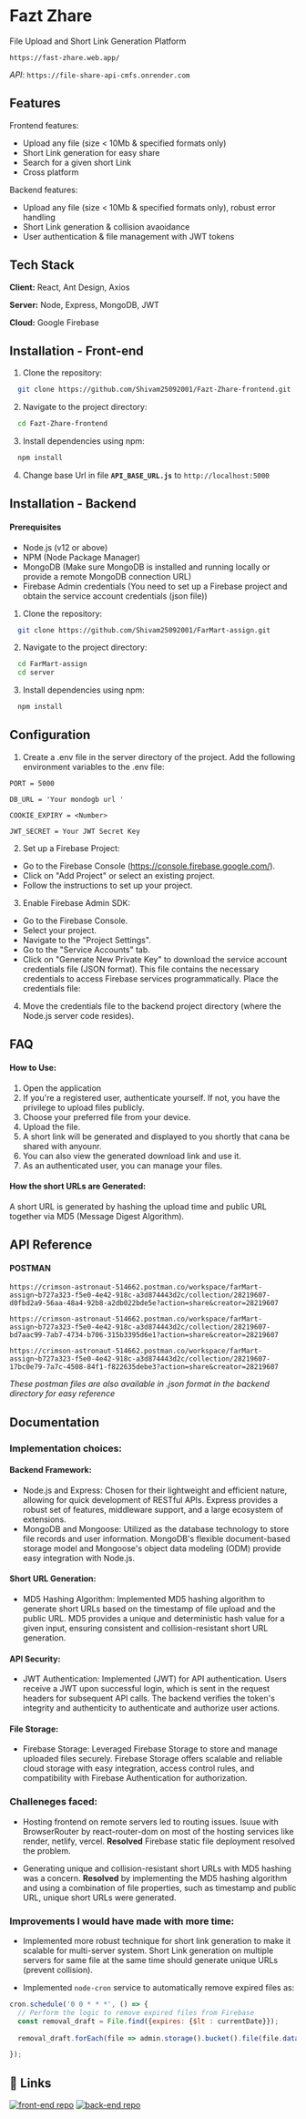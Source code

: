 
# Fazt Zhare 
File Upload and Short Link Generation Platform

```href
https://fast-zhare.web.app/
```

*API*: ```https://file-share-api-cmfs.onrender.com```




## Features

Frontend features:
- Upload any file (size < 10Mb & specified formats only) 
- Short Link generation for easy share
- Search for a given short Link
- Cross platform

Backend features:
- Upload any file (size < 10Mb & specified formats only), robust error handling
- Short Link generation & collision avaoidance
- User authentication & file management with JWT tokens




## Tech Stack

**Client:** React, Ant Design, Axios

**Server:** Node, Express, MongoDB, JWT

**Cloud:** Google Firebase





## Installation - Front-end
1. Clone the repository:
```bash
  git clone https://github.com/Shivam25092001/Fazt-Zhare-frontend.git
```

2. Navigate to the project directory:
```bash
  cd Fazt-Zhare-frontend
```

3. Install dependencies using npm:
```bash
  npm install
```

4. Change base Url in file **`API_BASE_URL.js`** to `http://localhost:5000`


## Installation - Backend

#### Prerequisites
- Node.js (v12 or above)
- NPM (Node Package Manager)
- MongoDB (Make sure MongoDB is installed and running locally or provide a remote MongoDB connection URL)
- Firebase Admin credentials (You need to set up a Firebase project and obtain the service account credentials (json file))

1. Clone the repository:
```bash
  git clone https://github.com/Shivam25092001/FarMart-assign.git
```


2. Navigate to the project directory:
```bash
  cd FarMart-assign
  cd server
```

3. Install dependencies using npm:
```bash
  npm install
```


## Configuration

1. Create a .env file in the server directory of the project.
Add the following environment variables to the .env file:

`PORT = 5000`

`DB_URL = 'Your mondogb url '`

`COOKIE_EXPIRY = <Number>`

`JWT_SECRET = Your JWT Secret Key`


2. Set up a Firebase Project:

- Go to the Firebase Console (https://console.firebase.google.com/).
- Click on "Add Project" or select an existing project.
- Follow the instructions to set up your project.

3. Enable Firebase Admin SDK:

- Go to the Firebase Console.
- Select your project.
- Navigate to the "Project Settings".
- Go to the "Service Accounts" tab.
- Click on "Generate New Private Key" to download the service account credentials file (JSON format). This file contains the necessary credentials to access Firebase services programmatically.
Place the credentials file:


4. Move the credentials file to the backend project directory (where the Node.js server code resides).




## FAQ

#### How to Use:

1. Open the application
2. If you're a registered user, authenticate yourself. If not, you have the privilege to upload files publicly.
3. Choose your preferred file from your device.
4. Upload the file.
5. A short link will be generated and displayed to you shortly that cana be shared with anyounr.
6. You can also view the generated download link and use it.
7. As an authenticated user, you can manage your files.

#### How the short URLs are Generated:

A short URL is generated by hashing the upload time and public URL together via MD5 (Message Digest Algorithm).


## API Reference

#### POSTMAN
```
https://crimson-astronaut-514662.postman.co/workspace/farMart-assign~b727a323-f5e0-4e42-918c-a3d874443d2c/collection/28219607-d0fbd2a9-56aa-48a4-92b8-a2db022bde5e?action=share&creator=28219607
```


```
https://crimson-astronaut-514662.postman.co/workspace/farMart-assign~b727a323-f5e0-4e42-918c-a3d874443d2c/collection/28219607-bd7aac99-7ab7-4734-b706-315b3395d6e1?action=share&creator=28219607
```

```
https://crimson-astronaut-514662.postman.co/workspace/farMart-assign~b727a323-f5e0-4e42-918c-a3d874443d2c/collection/28219607-17bc0e79-7a7c-4508-84f1-f822635debe3?action=share&creator=28219607
```


*These postman files are also available in .json format in the backend directory for easy reference*</sub></sup>





## Documentation


### Implementation choices:
#### Backend Framework:

- Node.js and Express: Chosen for their lightweight and efficient nature, allowing for quick development of RESTful APIs. Express provides a robust set of features, middleware support, and a large ecosystem of extensions.
- MongoDB and Mongoose: Utilized as the database technology to store file records and user information. MongoDB's flexible document-based storage model and Mongoose's object data modeling (ODM) provide easy integration with Node.js.

#### Short URL Generation:

- MD5 Hashing Algorithm: Implemented MD5 hashing algorithm to generate short URLs based on the timestamp of file upload and the public URL. MD5 provides a unique and deterministic hash value for a given input, ensuring consistent and collision-resistant short URL generation.

#### API Security:

- JWT Authentication: Implemented (JWT) for API authentication. Users receive a JWT upon successful login, which is sent in the request headers for subsequent API calls. The backend verifies the token's integrity and authenticity to authenticate and authorize user actions.

#### File Storage:

- Firebase Storage: Leveraged Firebase Storage to store and manage uploaded files securely. Firebase Storage offers scalable and reliable cloud storage with easy integration, access control rules, and compatibility with Firebase Authentication for authorization.



### Challeneges faced:

- Hosting frontend on remote servers led to routing issues. Isuue with BrowserRouter by react-router-dom on most of the hosting services like render, netlify, vercel. **Resolved** Firebase static file deployment resolved the problem. 

- Generating unique and collision-resistant short URLs with MD5 hashing was a concern. **Resolved** by implementing the MD5 hashing algorithm and using a combination of file properties, such as timestamp and public URL, unique short URLs were generated. 


### Improvements I would have made with more time:
- Implemented more robust technique for short link generation to make it scalable for multi-server system. Short Link generation on multiple servers for same file at the same time should generate unique URLs (prevent collision).

- Implemented `node-cron` service to automatically remove expired files as:
```javascript
cron.schedule('0 0 * * *', () => {
  // Perform the logic to remove expired files from Firebase
  const removal_draft = File.find({expires: {$lt : currentDate}});
  
  removal_draft.forEach(file => admin.storage().bucket().file(file.data().fileName).delete());

});

```

## 🔗 Links
[![front-end repo](https://github.com/Shivam25092001/Fazt-Zhare-frontend)](https://github.com/Shivam25092001/Fazt-Zhare-frontend)
[![back-end repo](https://github.com/Shivam25092001/FarMart-assign)](https://github.com/Shivam25092001/FarMart-assign)

